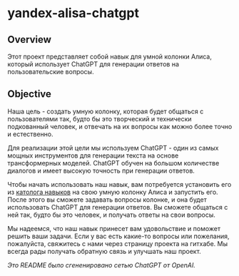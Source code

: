 # yandex-alisa-chatgpt

## Overview
Этот проект представляет собой навык для умной колонки Алиса, который использует ChatGPT для генерации ответов на пользовательские вопросы.

## Objective
Наша цель - создать умную колонку, которая будет общаться с пользователями так, будто бы это творческий и технически подкованный человек, и отвечать на их вопросы как можно более точно и естественно.

Для реализации этой цели мы используем ChatGPT - один из самых мощных инструментов для генерации текста на основе трансформерных моделей. ChatGPT обучен на большом количестве диалогов и имеет высокую точность при генерации ответов.

Чтобы начать использовать наш навык, вам потребуется установить его из [католога навыков](https://dialogs.yandex.ru/store) на свою умную колонку Алиса и запустить его. После этого вы сможете задавать вопросы колонке, и она будет использовать ChatGPT для генерации ответов. Вы сможете общаться с ней так, будто бы это человек, и получать ответы на свои вопросы.

Мы надеемся, что наш навык принесет вам удовольствие и поможет решить ваши задачи. Если у вас есть какие-то вопросы или пожелания, пожалуйста, свяжитесь с нами через страницу проекта на гитхабе. Мы всегда рады получать обратную связь и улучшать наш проект.

*Это README было сгененировано сетью ChatGPT от OpenAI.*
